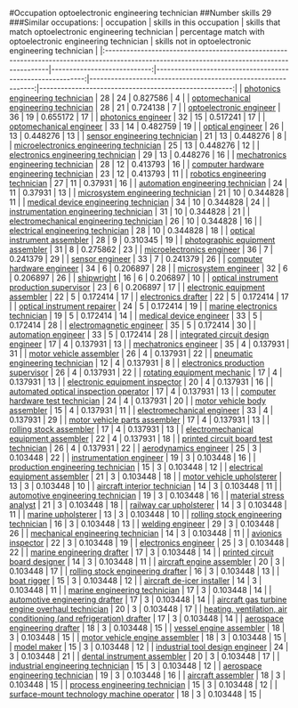 #Occupation optoelectronic engineering technician
##Number skills 29
###Similar occupations:
| occupation                                                                                                                                  |   skills in this occupation |   skills that match optoelectronic engineering technician |   percentage match with optoelectronic engineering technician |   skills not in optoelectronic engineering technician |
|:--------------------------------------------------------------------------------------------------------------------------------------------|----------------------------:|----------------------------------------------------------:|--------------------------------------------------------------:|------------------------------------------------------:|
| [photonics engineering technician](photonics_engineering_technician.md)                                                                     |                          28 |                                                        24 |                                                      0.827586 |                                                     4 |
| [optomechanical engineering technician](optomechanical_engineering_technician.md)                                                           |                          28 |                                                        21 |                                                      0.724138 |                                                     7 |
| [optoelectronic engineer](optoelectronic_engineer.md)                                                                                       |                          36 |                                                        19 |                                                      0.655172 |                                                    17 |
| [photonics engineer](photonics_engineer.md)                                                                                                 |                          32 |                                                        15 |                                                      0.517241 |                                                    17 |
| [optomechanical engineer](optomechanical_engineer.md)                                                                                       |                          33 |                                                        14 |                                                      0.482759 |                                                    19 |
| [optical engineer](optical_engineer.md)                                                                                                     |                          26 |                                                        13 |                                                      0.448276 |                                                    13 |
| [sensor engineering technician](sensor_engineering_technician.md)                                                                           |                          21 |                                                        13 |                                                      0.448276 |                                                     8 |
| [microelectronics engineering technician](microelectronics_engineering_technician.md)                                                       |                          25 |                                                        13 |                                                      0.448276 |                                                    12 |
| [electronics engineering technician](electronics_engineering_technician.md)                                                                 |                          29 |                                                        13 |                                                      0.448276 |                                                    16 |
| [mechatronics engineering technician](mechatronics_engineering_technician.md)                                                               |                          28 |                                                        12 |                                                      0.413793 |                                                    16 |
| [computer hardware engineering technician](computer_hardware_engineering_technician.md)                                                     |                          23 |                                                        12 |                                                      0.413793 |                                                    11 |
| [robotics engineering technician](robotics_engineering_technician.md)                                                                       |                          27 |                                                        11 |                                                      0.37931  |                                                    16 |
| [automation engineering technician](automation_engineering_technician.md)                                                                   |                          24 |                                                        11 |                                                      0.37931  |                                                    13 |
| [microsystem engineering technician](microsystem_engineering_technician.md)                                                                 |                          21 |                                                        10 |                                                      0.344828 |                                                    11 |
| [medical device engineering technician](medical_device_engineering_technician.md)                                                           |                          34 |                                                        10 |                                                      0.344828 |                                                    24 |
| [instrumentation engineering technician](instrumentation_engineering_technician.md)                                                         |                          31 |                                                        10 |                                                      0.344828 |                                                    21 |
| [electromechanical engineering technician](electromechanical_engineering_technician.md)                                                     |                          26 |                                                        10 |                                                      0.344828 |                                                    16 |
| [electrical engineering technician](electrical_engineering_technician.md)                                                                   |                          28 |                                                        10 |                                                      0.344828 |                                                    18 |
| [optical instrument assembler](optical_instrument_assembler.md)                                                                             |                          28 |                                                         9 |                                                      0.310345 |                                                    19 |
| [photographic equipment assembler](photographic_equipment_assembler.md)                                                                     |                          31 |                                                         8 |                                                      0.275862 |                                                    23 |
| [microelectronics engineer](microelectronics_engineer.md)                                                                                   |                          36 |                                                         7 |                                                      0.241379 |                                                    29 |
| [sensor engineer](sensor_engineer.md)                                                                                                       |                          33 |                                                         7 |                                                      0.241379 |                                                    26 |
| [computer hardware engineer](computer_hardware_engineer.md)                                                                                 |                          34 |                                                         6 |                                                      0.206897 |                                                    28 |
| [microsystem engineer](microsystem_engineer.md)                                                                                             |                          32 |                                                         6 |                                                      0.206897 |                                                    26 |
| [shipwright](shipwright.md)                                                                                                                 |                          16 |                                                         6 |                                                      0.206897 |                                                    10 |
| [optical instrument production supervisor](optical_instrument_production_supervisor.md)                                                     |                          23 |                                                         6 |                                                      0.206897 |                                                    17 |
| [electronic equipment assembler](electronic_equipment_assembler.md)                                                                         |                          22 |                                                         5 |                                                      0.172414 |                                                    17 |
| [electronics drafter](electronics_drafter.md)                                                                                               |                          22 |                                                         5 |                                                      0.172414 |                                                    17 |
| [optical instrument repairer](optical_instrument_repairer.md)                                                                               |                          24 |                                                         5 |                                                      0.172414 |                                                    19 |
| [marine electronics technician](marine_electronics_technician.md)                                                                           |                          19 |                                                         5 |                                                      0.172414 |                                                    14 |
| [medical device engineer](medical_device_engineer.md)                                                                                       |                          33 |                                                         5 |                                                      0.172414 |                                                    28 |
| [electromagnetic engineer](electromagnetic_engineer.md)                                                                                     |                          35 |                                                         5 |                                                      0.172414 |                                                    30 |
| [automation engineer](automation_engineer.md)                                                                                               |                          33 |                                                         5 |                                                      0.172414 |                                                    28 |
| [integrated circuit design engineer](integrated_circuit_design_engineer.md)                                                                 |                          17 |                                                         4 |                                                      0.137931 |                                                    13 |
| [mechatronics engineer](mechatronics_engineer.md)                                                                                           |                          35 |                                                         4 |                                                      0.137931 |                                                    31 |
| [motor vehicle assembler](motor_vehicle_assembler.md)                                                                                       |                          26 |                                                         4 |                                                      0.137931 |                                                    22 |
| [pneumatic engineering technician](pneumatic_engineering_technician.md)                                                                     |                          12 |                                                         4 |                                                      0.137931 |                                                     8 |
| [electronics production supervisor](electronics_production_supervisor.md)                                                                   |                          26 |                                                         4 |                                                      0.137931 |                                                    22 |
| [rotating equipment mechanic](rotating_equipment_mechanic.md)                                                                               |                          17 |                                                         4 |                                                      0.137931 |                                                    13 |
| [electronic equipment inspector](electronic_equipment_inspector.md)                                                                         |                          20 |                                                         4 |                                                      0.137931 |                                                    16 |
| [automated optical inspection operator](automated_optical_inspection_operator.md)                                                           |                          17 |                                                         4 |                                                      0.137931 |                                                    13 |
| [computer hardware test technician](computer_hardware_test_technician.md)                                                                   |                          24 |                                                         4 |                                                      0.137931 |                                                    20 |
| [motor vehicle body assembler](motor_vehicle_body_assembler.md)                                                                             |                          15 |                                                         4 |                                                      0.137931 |                                                    11 |
| [electromechanical engineer](electromechanical_engineer.md)                                                                                 |                          33 |                                                         4 |                                                      0.137931 |                                                    29 |
| [motor vehicle parts assembler](motor_vehicle_parts_assembler.md)                                                                           |                          17 |                                                         4 |                                                      0.137931 |                                                    13 |
| [rolling stock assembler](rolling_stock_assembler.md)                                                                                       |                          17 |                                                         4 |                                                      0.137931 |                                                    13 |
| [electromechanical equipment assembler](electromechanical_equipment_assembler.md)                                                           |                          22 |                                                         4 |                                                      0.137931 |                                                    18 |
| [printed circuit board test technician](printed_circuit_board_test_technician.md)                                                           |                          26 |                                                         4 |                                                      0.137931 |                                                    22 |
| [aerodynamics engineer](aerodynamics_engineer.md)                                                                                           |                          25 |                                                         3 |                                                      0.103448 |                                                    22 |
| [instrumentation engineer](instrumentation_engineer.md)                                                                                     |                          19 |                                                         3 |                                                      0.103448 |                                                    16 |
| [production engineering technician](production_engineering_technician.md)                                                                   |                          15 |                                                         3 |                                                      0.103448 |                                                    12 |
| [electrical equipment assembler](electrical_equipment_assembler.md)                                                                         |                          21 |                                                         3 |                                                      0.103448 |                                                    18 |
| [motor vehicle upholsterer](motor_vehicle_upholsterer.md)                                                                                   |                          13 |                                                         3 |                                                      0.103448 |                                                    10 |
| [aircraft interior technician](aircraft_interior_technician.md)                                                                             |                          14 |                                                         3 |                                                      0.103448 |                                                    11 |
| [automotive engineering technician](automotive_engineering_technician.md)                                                                   |                          19 |                                                         3 |                                                      0.103448 |                                                    16 |
| [material stress analyst](material_stress_analyst.md)                                                                                       |                          21 |                                                         3 |                                                      0.103448 |                                                    18 |
| [railway car upholsterer](railway_car_upholsterer.md)                                                                                       |                          14 |                                                         3 |                                                      0.103448 |                                                    11 |
| [marine upholsterer](marine_upholsterer.md)                                                                                                 |                          13 |                                                         3 |                                                      0.103448 |                                                    10 |
| [rolling stock engineering technician](rolling_stock_engineering_technician.md)                                                             |                          16 |                                                         3 |                                                      0.103448 |                                                    13 |
| [welding engineer](welding_engineer.md)                                                                                                     |                          29 |                                                         3 |                                                      0.103448 |                                                    26 |
| [mechanical engineering technician](mechanical_engineering_technician.md)                                                                   |                          14 |                                                         3 |                                                      0.103448 |                                                    11 |
| [avionics inspector](avionics_inspector.md)                                                                                                 |                          22 |                                                         3 |                                                      0.103448 |                                                    19 |
| [electronics engineer](electronics_engineer.md)                                                                                             |                          25 |                                                         3 |                                                      0.103448 |                                                    22 |
| [marine engineering drafter](marine_engineering_drafter.md)                                                                                 |                          17 |                                                         3 |                                                      0.103448 |                                                    14 |
| [printed circuit board designer](printed_circuit_board_designer.md)                                                                         |                          14 |                                                         3 |                                                      0.103448 |                                                    11 |
| [aircraft engine assembler](aircraft_engine_assembler.md)                                                                                   |                          20 |                                                         3 |                                                      0.103448 |                                                    17 |
| [rolling stock engineering drafter](rolling_stock_engineering_drafter.md)                                                                   |                          16 |                                                         3 |                                                      0.103448 |                                                    13 |
| [boat rigger](boat_rigger.md)                                                                                                               |                          15 |                                                         3 |                                                      0.103448 |                                                    12 |
| [aircraft de-icer installer](aircraft_de-icer_installer.md)                                                                                 |                          14 |                                                         3 |                                                      0.103448 |                                                    11 |
| [marine engineering technician](marine_engineering_technician.md)                                                                           |                          17 |                                                         3 |                                                      0.103448 |                                                    14 |
| [automotive engineering drafter](automotive_engineering_drafter.md)                                                                         |                          17 |                                                         3 |                                                      0.103448 |                                                    14 |
| [aircraft gas turbine engine overhaul technician](aircraft_gas_turbine_engine_overhaul_technician.md)                                       |                          20 |                                                         3 |                                                      0.103448 |                                                    17 |
| [heating, ventilation, air conditioning (and refrigeration) drafter](heating,_ventilation,_air_conditioning_(and_refrigeration)_drafter.md) |                          17 |                                                         3 |                                                      0.103448 |                                                    14 |
| [aerospace engineering drafter](aerospace_engineering_drafter.md)                                                                           |                          18 |                                                         3 |                                                      0.103448 |                                                    15 |
| [vessel engine assembler](vessel_engine_assembler.md)                                                                                       |                          18 |                                                         3 |                                                      0.103448 |                                                    15 |
| [motor vehicle engine assembler](motor_vehicle_engine_assembler.md)                                                                         |                          18 |                                                         3 |                                                      0.103448 |                                                    15 |
| [model maker](model_maker.md)                                                                                                               |                          15 |                                                         3 |                                                      0.103448 |                                                    12 |
| [industrial tool design engineer](industrial_tool_design_engineer.md)                                                                       |                          24 |                                                         3 |                                                      0.103448 |                                                    21 |
| [dental instrument assembler](dental_instrument_assembler.md)                                                                               |                          20 |                                                         3 |                                                      0.103448 |                                                    17 |
| [industrial engineering technician](industrial_engineering_technician.md)                                                                   |                          15 |                                                         3 |                                                      0.103448 |                                                    12 |
| [aerospace engineering technician](aerospace_engineering_technician.md)                                                                     |                          19 |                                                         3 |                                                      0.103448 |                                                    16 |
| [aircraft assembler](aircraft_assembler.md)                                                                                                 |                          18 |                                                         3 |                                                      0.103448 |                                                    15 |
| [process engineering technician](process_engineering_technician.md)                                                                         |                          15 |                                                         3 |                                                      0.103448 |                                                    12 |
| [surface-mount technology machine operator](surface-mount_technology_machine_operator.md)                                                   |                          18 |                                                         3 |                                                      0.103448 |                                                    15 |
